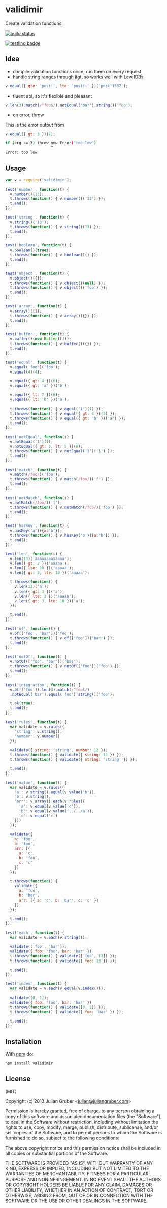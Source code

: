 
# validimir

Create validation functions.

[![build status](https://secure.travis-ci.org/juliangruber/validimir.png)](http://travis-ci.org/juliangruber/validimir)

[![testling badge](https://ci.testling.com/juliangruber/validimir.png)](https://ci.testling.com/juliangruber/validimir)

## Idea

* compile validation functions once, run them on every request
* handle string ranges through [ltgt](https://npm.im/ltgt), so works well with LevelDBs

```js
v.equal({ gte: 'post!', lte: 'post!~' })('post!1337');
```

* fluent api, so it's flexible and pleasant

```js
v.len(3).match(/^foo$/).notEqual('bar').string()('foo');
```

* on error, throw

This is the error output from

```js
v.equal({ gt: 3 })(2);
```

```bash
if (arg <= 3) throw new Error("too low")
                    ^
Error: too low
```

## Usage

```js
var v = require('validimir');

test('number', function(t) {
  v.number()(13);
  t.throws(function() { v.number()('13') });
  t.end();
});

test('string', function(t) {
  v.string()('13');
  t.throws(function() { v.string()(13) });
  t.end();
});

test('boolean', function(t) {
  v.boolean()(true);
  t.throws(function() { v.boolean()() });
  t.end();
});

test('object', function(t) {
  v.object()({});
  t.throws(function() { v.object()(null) });
  t.throws(function() { v.object()('foo') });
  t.end();
});

test('array', function(t) {
  v.array()([]);
  t.throws(function() { v.array()({}) });
  t.end();
});

test('buffer', function(t) {
  v.buffer()(new Buffer([]));
  t.throws(function() { v.buffer()({}) });
  t.end();
});

test('equal', function(t) {
  v.equal('foo')('foo');
  v.equal(4)(4);

  v.equal({ gt: 4 })(6);
  v.equal({ gt: 'a' })('b');

  v.equal({ lt: 7 })(6);
  v.equal({ lt: 'b' })('a');

  t.throws(function() { v.equal('1')(1) });
  t.throws(function() { v.equal({ gt: 4 })(3) });
  t.throws(function() { v.equal({ gt: 'b' })('a') });
  t.end();
});

test('notEqual', function(t) {
  v.notEqual('1')(1);
  v.notEqual({ gt: 3, lt: 5 })(6);
  t.throws(function() { v.notEqual('1')('1') });
  t.end();
});

test('match', function(t) {
  v.match(/foo/)('foo');
  t.throws(function() { v.match(/foo/)('f') });
  t.end();
});

test('notMatch', function(t) {
  v.notMatch(/foo/)('f');
  t.throws(function() { v.notMatch(/foo/)('foo') });
  t.end();
});

test('hasKey', function(t) {
  v.hasKey('a')({a:'b'});
  t.throws(function() { v.hasKey('b')({a:'b'}) });
  t.end();
});

test('len', function(t) {
  v.len(13)('aaaaaaaaaaaaa');
  v.len({ gt: 3 })('aaaaa');
  v.len({ lte: 10 })('aaaaa');
  v.len({ gt: 3, lte: 10 })('aaaaa');

  t.throws(function() {
    v.len(13)('a');
    v.len({ gt: 3 })('a');
    v.len({ lte: 3 })('aaaaa');
    v.len({ gt: 3, lte: 10 })('a');
  });

  t.end();
});

test('of', function(t) {
  v.of(['foo', 'bar'])('foo');
  t.throws(function() { v.of(['foo'])('bar') });
  t.end();
});

test('notOf', function(t) {
  v.notOf(['foo', 'bar'])('baz');
  t.throws(function() { v.notOf(['foo'])('foo') });
  t.end();
});

test('integration', function(t) {
  v.of(['foo']).len(3).match(/^foo$/)
  .notEqual('bar').equal('foo').string()('foo');

  t.ok(true);
  t.end();
});

test('rules', function(t) {
  var validate = v.rules({
    'string': v.string(),
    'number': v.number()
  });

  validate({ string: 'string', number: 12 });
  t.throws(function() { validate({ string: 13 }) });
  t.throws(function() { validate({ string: 'string' }) });

  t.end();
});

test('value', function(t) {
  var validate = v.rules({
    'a': v.string().equal(v.value('b')),
    'b': v.string(),
    'arr': v.array().each(v.rules({
      'a': v.equal(v.value('c')),
      'b': v.equal(v.value('../../a')),
      'c': v.equal('c')
    }))
  });

  validate({
    a: 'foo',
    b: 'foo',
    arr: [{
      a: 'c',
      b: 'foo',
      c: 'c'
    }]
  });

  t.throws(function() {
    validate({
      a: 'foo',
      b: 'bar',
      arr: [{ a: 'c', b: 'bar', c: 'c' }]
    });
  });

  t.end();
});

test('each', function(t) {
  var validate = v.each(v.string());

  validate(['foo', 'bar']);
  validate({ foo: 'foo', bar: 'bar' })
  t.throws(function() { validate(['foo', 13]) });
  t.throws(function() { validate({ foo: 13 }) });

  t.end();
});

test('index', function(t) {
  var validate = v.each(v.equal(v.index()));

  validate([0, 1]);
  validate({ foo: 'foo', bar: 'bar' })
  t.throws(function() { validate([0, 2]) });
  t.throws(function() { validate({ foo: 'bar' }) });

  t.end();
});
```

## Installation

With [npm](https://npmjs.org) do:

```bash
npm install validimir
```

## License

(MIT)

Copyright (c) 2013 Julian Gruber &lt;julian@juliangruber.com&gt;

Permission is hereby granted, free of charge, to any person obtaining a copy of
this software and associated documentation files (the "Software"), to deal in
the Software without restriction, including without limitation the rights to
use, copy, modify, merge, publish, distribute, sublicense, and/or sell copies
of the Software, and to permit persons to whom the Software is furnished to do
so, subject to the following conditions:

The above copyright notice and this permission notice shall be included in all
copies or substantial portions of the Software.

THE SOFTWARE IS PROVIDED "AS IS", WITHOUT WARRANTY OF ANY KIND, EXPRESS OR
IMPLIED, INCLUDING BUT NOT LIMITED TO THE WARRANTIES OF MERCHANTABILITY,
FITNESS FOR A PARTICULAR PURPOSE AND NONINFRINGEMENT. IN NO EVENT SHALL THE
AUTHORS OR COPYRIGHT HOLDERS BE LIABLE FOR ANY CLAIM, DAMAGES OR OTHER
LIABILITY, WHETHER IN AN ACTION OF CONTRACT, TORT OR OTHERWISE, ARISING FROM,
OUT OF OR IN CONNECTION WITH THE SOFTWARE OR THE USE OR OTHER DEALINGS IN THE
SOFTWARE.
